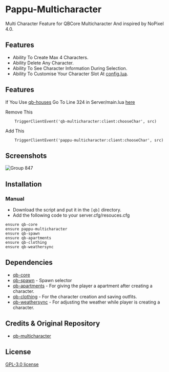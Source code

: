 # Pappu-Multicharacter
Multi Character Feature for QBCore Multicharacter And inspired by NoPixel 4.0. 

## Features
- Ability To Create Max 4 Characters.
- Ability Delete Any Character.
- Ability To See Character Information During Selection.
- Ability To Customise Your Character Slot At [config.lua](https://github.com/P4ScriptsFivem/pappu-multicharacter/blob/main/config.lua).

## Features
If You Use [qb-houses](https://github.com/qbcore-framework/qb-houses)
Go To Line 324 in Server/main.lua [here](https://github.com/qbcore-framework/qb-houses/blob/main/server/main.lua)

Remove This 
```
    TriggerClientEvent('qb-multicharacter:client:chooseChar', src)
```
Add This  
```
    TriggerClientEvent('pappu-multicharacter:client:chooseChar', src)
```

## Screenshots
![Group 847](https://github.com/P4ScriptsFivem/pappu-multicharacter/assets/120780563/9d7d768b-799f-4dfe-9567-62077479db63)

## Installation
### Manual
- Download the script and put it in the `[qb]` directory.
- Add the following code to your server.cfg/resouces.cfg
```
ensure qb-core
ensure pappu-multicharacter
ensure qb-spawn
ensure qb-apartments
ensure qb-clothing
ensure qb-weathersync
```
## Dependencies
- [qb-core](https://github.com/qbcore-framework/qb-core)
- [qb-spawn](https://github.com/qbcore-framework/qb-spawn) - Spawn selector
- [qb-apartments](https://github.com/qbcore-framework/qb-apartments) - For giving the player a apartment after creating a character.
- [qb-clothing](https://github.com/qbcore-framework/qb-clothing) - For the character creation and saving outfits.
- [qb-weathersync](https://github.com/qbcore-framework/qb-weathersync) - For adjusting the weather while player is creating a character.

## Credits & Original Repository
- [qb-multicharacter](https://github.com/qbcore-framework/qb-multicharacter)
  
## License
[GPL-3.0 license](LICENSE)
